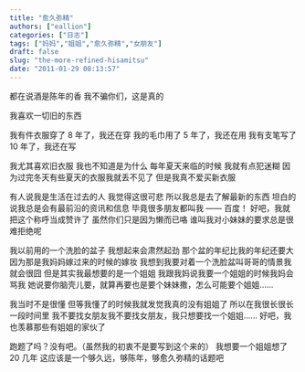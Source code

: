 ```yaml
---
title: "愈久弥精"
authors: ["eallion"]
categories: ["日志"]
tags: ["妈妈","姐姐","愈久弥精","女朋友"]
draft: false
slug: "the-more-refined-hisamitsu"
date: "2011-01-29 08:13:57"
---
```


都在说酒是陈年的香
我不骗你们，这是真的

我喜欢一切旧的东西

我有件衣服穿了 8 年了，我还在穿
我的毛巾用了 5 年了，我还在用
我有支笔写了 10 年了，我还在写

我尤其喜欢旧衣服
我也不知道是为什么
每年夏天来临的时候
我就有点犯迷糊
因为过完冬天有些夏天的衣服我就丢不见了
但是我真不爱买新衣服

有人说我是生活在过去的人
我觉得这很可悲
所以我总是去了解最新的东西
坦白的说我总是会有最前沿的资讯和信息
毕竟很多朋友都叫我 —— 百度！
好吧，我就把这个称呼当成赞许了
虽然你们只是因为懒而已咯
谁叫我对小妹妹的要求总是很难拒绝呢

我以前用的一个洗脸的盆子
我想起来会肃然起劲
那个盆的年纪比我的年纪还要大
因为那是我妈妈嫁过来的时候的嫁妆
我想到我要对着一个洗脸盆叫哥哥的情景我就会很囧
但是其实我最想要的是一个姐姐
我跟我妈说我要一个姐姐的时候我妈会骂我
她说要你脑壳儿要，就算再要也是要个妹妹撒，怎么可能要个姐姐……

我当时不是很懂
但等我懂了的时候我就发觉我真的没有姐姐了
所以在我很长很长一段时间里
我不要找女朋友我不要找女朋友，我只想要找一个姐姐……
好吧，我也羡慕那些有姐姐的家伙了

跑题了吗？没有吧。（虽然我的初衷不是要写到这个来的）
我想要一个姐姐想了 20 几年
这应该是一个够久远，够陈年，够愈久弥精的话题吧
